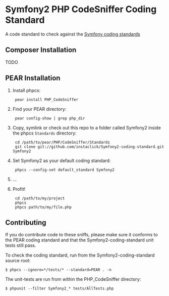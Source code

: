 Symfony2 PHP CodeSniffer Coding Standard
========================================

A code standard to check against the [Symfony coding standards](http://symfony.com/doc/current/contributing/code/standards.html)

Composer Installation
---------------------

TODO


PEAR Installation
-----------------

1. Install phpcs:

        pear install PHP_CodeSniffer

2. Find your PEAR directory:

        pear config-show | grep php_dir

3. Copy, symlink or check out this repo to a folder called Symfony2 inside the
   phpcs `Standards` directory:

        cd /path/to/pear/PHP/CodeSniffer/Standards
        git clone git://github.com/instaclick/Symfony2-coding-standard.git Symfony2

4. Set Symfony2 as your default coding standard:

        phpcs --config-set default_standard Symfony2

5. ...

6. Profit!

        cd /path/to/my/project
        phpcs
        phpcs path/to/my/file.php


Contributing
------------

If you do contribute code to these sniffs, please make sure it conforms to the PEAR
coding standard and that the Symfony2-coding-standard unit tests still pass.

To check the coding standard, run from the Symfony2-coding-standard source root:

    $ phpcs --ignore=*/tests/* --standard=PEAR . -n

The unit-tests are run from within the PHP_CodeSniffer directory:

    $ phpunit --filter Symfony2_* tests/AllTests.php
